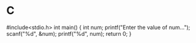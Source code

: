 # C
#include<stdio.h>
int main()
{
 int num;
 printf("Enter the value of num...");
 scanf("%d", &num);
 printf("%d", num);
 return 0;
}
